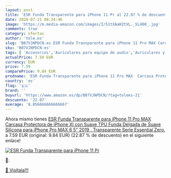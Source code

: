 ```yaml
---
layout: post
title: 'ESR Funda Transparente para iPhone 11 Pr al 22.87 % de descuento'
date: 2020-07-21 08:34:46
image: 'https://m.media-amazon.com/images/I/51tXAaH2tVL._SL400_.jpg'
comments: true
category: ofertas
author: 'tole.es'
slug: 'B07VJNPDCN-es ESR Funda Transparente para iPhone 11 Pro MAX Carcasa...'
sku: 'B07VJNPDCN-es'
tags: [ 'Accesorios','Auriculares para equipo de audio','Auriculares y accesorios','Cables USB','Cables y accesorios','Cables y conectores','Electrónica','Informática','iphone', ]
actualPrice: 7.59 EUR
currency: EUR
price: 7.59
comparePrice: 9.84 EUR
prodname: 'ESR Funda Transparente para iPhone 11 Pro MAX  Carcasa Protectora de iPhone XI con Suave TPU  Funda Delgada de Suave Silicona para iPhone Pro MAX 6 5”  2019 . Transparente Serie Essential Zero.'
country: 'es'
flag: '🇪🇸'
brand: ''
buyurl: 'https://www.amazon.es/dp/B07VJNPDCN/?tag=tolees-21'
descuento: '22.87'
average: '8.056666666666667'
---
```


Ahora mismo tienes [ESR Funda Transparente para iPhone 11 Pro MAX  Carcasa Protectora de iPhone XI con Suave TPU  Funda Delgada de Suave Silicona para iPhone Pro MAX 6 5”  2019 . Transparente Serie Essential Zero.](https://www.amazon.es/dp/B07VJNPDCN/?tag=tolees-21) a 7.59 EUR (original: 9.84 EUR) (22.87 %  de descuento) en el siguiente enlace!

[![ESR Funda Transparente para iPhone 11 Pr](https://m.media-amazon.com/images/I/51tXAaH2tVL._SL400_.jpg)](https://www.amazon.es/dp/B07VJNPDCN/?tag=tolees-21)

🔎:


[🛒 Visítala!!!](https://www.amazon.es/dp/B07VJNPDCN/?tag=tolees-21)
